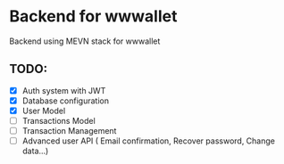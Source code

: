 # Backend for wwwallet
Backend using MEVN stack for wwwallet
## TODO:
- [X] Auth system with JWT
- [X] Database configuration
- [X] User Model
- [ ] Transactions Model
- [ ] Transaction Management
- [ ] Advanced user API ( Email confirmation, Recover password, Change data...)